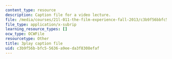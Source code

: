 ```yaml
---
content_type: resource
description: Caption file for a video lecture.
file: /media/courses/21l-011-the-film-experience-fall-2013/c3b9f56bbfc55636a9eeda3f8308efaf_flAwb1TmOkQ.vtt
file_type: application/x-subrip
learning_resource_types: []
ocw_type: OCWFile
resourcetype: Other
title: 3play caption file
uid: c3b9f56b-bfc5-5636-a9ee-da3f8308efaf
---
```

